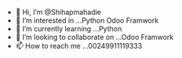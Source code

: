 - 👋 Hi, I’m @Shihapmahadie
- 👀 I’m interested in ...Python Odoo Framwork
- 🌱 I’m currently learning ...Python
- 💞️ I’m looking to collaborate on ...Odoo Framwork
- 📫 How to reach me ...00249911119333

<!---
Shihapmahadie/Shihapmahadie is a ✨ special ✨ repository because its `README.md` (this file) appears on your GitHub profile.
You can click the Preview link to take a look at your changes.
--->
